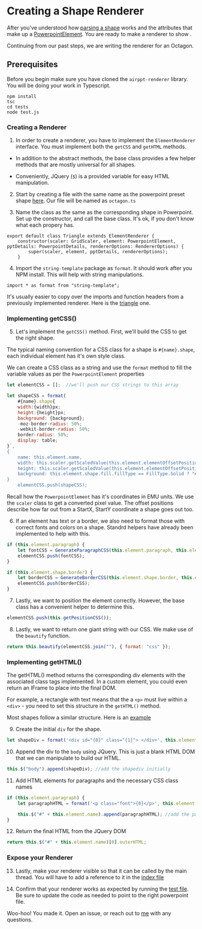 # Creating a Shape Renderer

After you've understood how [parsing a shape](#shape-renderer-1) works and the attributes that make up a [PowerpointElement](https://github.com/airpptx/airppt-models/blob/master/pptelement.ts). You are ready to make a renderer to show .

Continuing from our past steps, we are writing the renderer for an Octagon.

## Prerequisites

Before you begin make sure you have cloned the `airppt-renderer` library. You will be doing your work in Typescript.

```
npm install
tsc
cd tests
node test.js
```

### Creating a Renderer

1. In order to create a renderer, you have to implement the `ElementRenderer` interface. You must implement both the `getCSS` and `getHTML` methods.

- In addition to the abstract methods, the base class provides a few helper methods that are mostly universal for all shapes.

- Conveniently, JQuery (`$`) is a provided variable for easy HTML manipulation.

2. Start by creating a file with the same name as the powerpoint preset shape [here](http://officeopenxml.com/drwSp-prstGeom.php). Our file will be named as `octagon.ts`

3) Name the class as the same as the corresponding shape in Powerpoint. Set up the constructor, and call the base class. It's ok, if you don't know what each propery has.

```
export default class Triangle extends ElementRenderer {
	constructor(scaler: GridScaler, element: PowerpointElement, pptDetails: PowerpointDetails, rendererOptions: RendererOptions) {
		super(scaler, element, pptDetails, rendererOptions);
	}

```

4. Import the `string-template` package as `format`. It should work after you NPM install. This will help with string manipulations.

`import * as format from "string-template";`

It's usually easier to copy over the imports and function headers from a previously implemented renderer. Here is the [triangle](https://github.com/airpptx/airppt-renderer/blob/master/ts/renderers/shapes/triangle.ts) one.

### Implementing getCSS()

5. Let's implement the `getCSS()` method. First, we'll build the CSS to get the right shape.

The typical naming convention for a CSS class for a shape is `#{name}.shape`, each individual element has it's own style class.

We can create a CSS class as a string and use the `format` method to fill the variable values as per the `PowerpointElement` properties

```javascript
let elementCSS = [];  //we'll push our CSS strings to this array

let shapeCSS = format(
	#{name}.shape{
    width:{width}px;
    height:{height}px;
    background: {background};
    -moz-border-radius: 50%;
    -webkit-border-radius: 50%;
    border-radius: 50%;
	display: table;
}`,
{
	name: this.element.name,
	width: this.scaler.getScaledValue(this.element.elementOffsetPosition.cx),
	height: this.scaler.getScaledValue(this.element.elementOffsetPosition.cy),
	background: this.element.shape.fill.fillType == FillType.Solid ? "#" + this.element.shape.fill.fillColor : "transparent"
}
	elementCSS.push(shapeCSS);

```

Recall how the `PowerpointElement` has it's coordinates in EMU units. We use the `scaler` class to get a converted pixel value. The offset positions describe how far out from a StartX, StartY coordinate a shape goes out too.

6. If an element has text or a border, we also need to format those with correct fonts and colors on a shape. Standrd helpers have already been implemented to help with this.

```javascript
if (this.element.paragraph) {
	let fontCSS = GenerateParagraphCSS(this.element.paragraph, this.element.name);
	elementCSS.push(fontCSS);
}

if (this.element.shape.border) {
	let borderCSS = GenerateBorderCSS(this.element.shape.border, this.element.name);
	elementCSS.push(borderCSS);
}
```

7. Lastly, we want to position the element correctly. However, the base class has a convenient helper to determine this.

```javascript
elementCSS.push(this.getPositionCSS());
```

8. Lastly, we want to return one giant string with our CSS. We make use of the `beautify` function.

```javascript
return this.beautify(elementCSS.join(""), { format: "css" });
```

### Implementing getHTML()

The getHTML() method returns the corresponding div elements with the associated class tags implemented. In a custom element, you could even return an IFrame to place into the final DOM.

For example, a rectangle with text means that the a `<p>` must live within a `<div>` - you need to set this structure in the `getHTML()` method.

Most shapes follow a similar structure. Here is an [example](https://github.com/airpptx/airppt-renderer/blob/master/ts/renderers/shapes/rectangle.ts#L56)

9. Create the initial `div` for the shape.

```javascript
let shapeDiv = format('<div id="{0}" class="{1}"> </div>', this.element.name, "position shape");
```

10. Append the div to the `body` using JQuery. This is just a blank HTML DOM that we can manipulate to build our HTML.

```javascript
this.$("body").append(shapeDiv); //add the shapediv initially
```

11. Add HTML elements for paragraphs and the necessary CSS class names

```javascript
if (this.element.paragraph) {
	let paragraphHTML = format('<p class="font">{0}</p>', this.element.paragraph.text);

	this.$("#" + this.element.name).append(paragraphHTML); //add the paragraph div within the div
}
```

12. Return the final HTML from the JQuery DOM

```javascript
return this.$("#" + this.element.name)[0].outerHTML;
```

### Expose your Renderer

13. Lastly, make your renderer visible so that it can be called by the main thread. You will have to add a reference to it in the [index file](https://github.com/airpptx/airppt-renderer/blob/master/ts/renderers/index.ts)

14. Confirm that your renderer works as expected by running the [test file](https://github.com/airpptx/airppt-renderer/tree/master/tests). Be sure to update the code as needed to point to the right powerpoint file.

Woo-hoo! You made it. Open an issue, or reach out to [me](mailto:rlingineni@live.com) with any questions.
